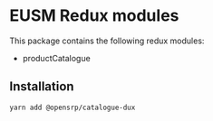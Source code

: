 # EUSM Redux modules

This package contains the following redux modules:

- productCatalogue
  
## Installation

```sh
yarn add @opensrp/catalogue-dux
```

